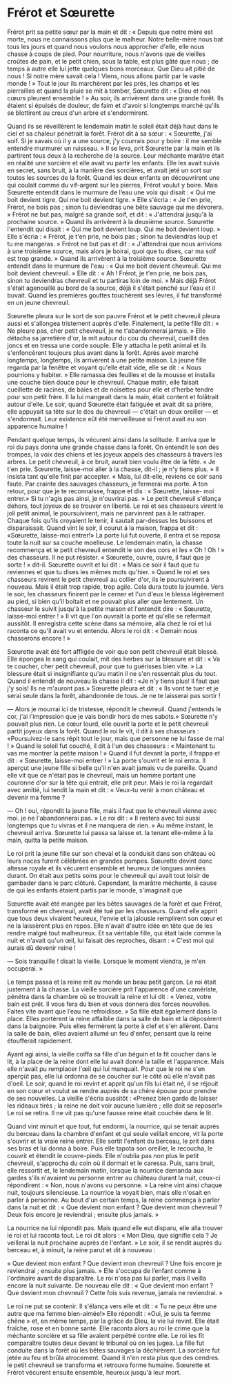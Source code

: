 # Frérot et Sœurette

Frérot prit sa petite sœur par la main et dit : « Depuis que notre mère est morte, nous ne connaissons plus que le malheur. Notre belle-mère nous bat tous les jours et quand nous voulons nous approcher d'elle, elle nous chasse à coups de pied. Pour nourriture, nous n'avons que de vieilles croûtes de pain, et le petit chien, sous la table, est plus gâté que nous ; de temps à autre elle lui jette quelques bons morceaux. Que Dieu ait pitié de nous ! Si notre mère savait cela ! Viens, nous allons partir par le vaste monde ! » Tout le jour ils marchèrent par les prés, les champs et les pierrailles et quand la pluie se mit à tomber, Sœurette dit : « Dieu et nos cœurs pleurent ensemble ! » Au soir, ils arrivèrent dans une grande forêt. Ils étaient si épuisés de douleur, de faim et d'avoir si longtemps marché qu'ils se blottirent au creux d'un arbre et s'endormirent.

Quand ils se réveillèrent le lendemain matin le soleil était déjà haut dans le ciel et sa chaleur pénétrait la forêt. Frérot dit à sa sœur : « Sœurette, j'ai soif. Si je savais où il y a une source, j'y courrais pour y boire : il me semble entendre murmurer un ruisseau. » II se leva, prit Sœurette par la main et ils partirent tous deux à la recherche de la source. Leur méchante marâtre était en réalité une sorcière et elle avait vu partir les enfants. Elle les avait suivis en secret, sans bruit, à la manière des sorcières, et avait jeté un sort sur toutes les sources de la forêt. Quand les deux enfants en découvrirent une qui coulait comme du vif-argent sur les pierres, Frérot voulut y boire. Mais Sœurette entendit dans le murmure de l’eau une voix qui disait : « Qui me boit devient tigre. Qui me boit devient tigre. » Elle s'écria : « Je t'en prie, Frérot, ne bois pas ; sinon tu deviendras une bête sauvage qui me dévorera. » Frérot ne but pas, malgré sa grande soif, et dit : « J'attendrai jusqu'à la prochaine source. » Quand ils arrivèrent à la deuxième source. Sœurette l'entendit qui disait : « Qui me boit devient loup. Qui me boit devient loup. » Elle s'écria : « Frérot, je t'en prie, ne bois pas ; sinon tu deviendras loup et tu me mangeras. » Frérot ne but pas et dit : « J'attendrai que nous arrivions à une troisième source, mais alors je boirai, quoi que tu dises, car ma soif est trop grande. » Quand ils arrivèrent à la troisième source. Sœurette entendit dans le murmure de l'eau : « Qui me boit devient chevreuil. Qui me boit devient chevreuil. » Elle dit : « Ah ! Frérot, je t'en prie, ne bois pas, sinon tu deviendras chevreuil et tu partiras loin de moi. » Mais déjà Frérot s'était agenouillé au bord de la source, déjà il s'était penché sur l’eau et il buvait. Quand les premières gouttes touchèrent ses lèvres, il fut transformé en un jeune chevreuil.

Sœurette pleura sur le sort de son pauvre Frérot et le petit chevreuil pleura aussi et s'allongea tristement auprès d'elle. Finalement, la petite fille dit : « Ne pleure pas, cher petit chevreuil, je ne t'abandonnerai jamais. » Elle détacha sa jarretière d'or, la mit autour du cou du chevreuil, cueillit des joncs et en tressa une corde souple. Elle y attacha le petit animal et ils s'enfoncèrent toujours plus avant dans la forêt. Après avoir marché longtemps, longtemps, ils arrivèrent à une petite maison. La jeune fille regarda par la fenêtre et voyant qu'elle était vide, elle se dit : « Nous pourrions y habiter. » Elle ramassa des feuilles et de la mousse et installa une couche bien douce pour le chevreuil. Chaque matin, elle faisait cueillette de racines, de baies et de noisettes pour elle et d'herbe tendre pour son petit frère. II la lui mangeait dans la main, était content et folâtrait autour d'elle. Le soir, quand Sœurette était fatiguée et avait dit sa prière, elle appuyait sa tête sur le dos du chevreuil — c'était un doux oreiller — et s'endormait. Leur existence eût été merveilleuse si Frérot avait eu son apparence humaine !

Pendant quelque temps, ils vécurent ainsi dans la solitude. Il arriva que le roi du pays donna une grande chasse dans la forêt. On entendit le son des trompes, la voix des chiens et les joyeux appels des chasseurs à travers les arbres. Le petit chevreuil, à ce bruit, aurait bien voulu être de la fête. « Je t'en prie. Sœurette, laisse-moi aller à la chasse, dit-il ; je n'y tiens plus. » II insista tant qu'elle finit par accepter. « Mais, lui dit-elle, reviens ce soir sans faute. Par crainte des sauvages chasseurs, je fermerai ma porte. A ton retour, pour que je te reconnaisse, frappe et dis : « Sœurette, laisse- moi entrer.» Si tu n'agis pas ainsi, je n'ouvrirai pas. » Le petit chevreuil s'élança dehors, tout joyeux de se trouver en liberté. Le roi et ses chasseurs virent le joli petit animal, le poursuivirent, mais ne parvinrent pas à le rattraper. Chaque fois qu'ils croyaient le tenir, il sautait par-dessus les buissons et disparaissait. Quand vint le soir, il courut à la maison, frappa et dit : «Sœurette, laisse-moi entrer!» La porte lui fut ouverte, il entra et se reposa toute la nuit sur sa couche moelleuse. Le lendemain matin, la chasse recommença et le petit chevreuil entendit le son des cors et les « Oh ! Oh ! » des chasseurs. Il ne put résister. « Sœurette, ouvre, ouvre, il faut que je sorte ! » dit-il. Sœurette ouvrit et lui dit : « Mais ce soir il faut que tu reviennes et que tu dises les mêmes mots qu'hier. » Quand le roi et ses chasseurs revirent le petit chevreuil au collier d'or, ils le poursuivirent à nouveau. Mais il était trop rapide, trop agile. Cela dura toute la journée. Vers le soir, les chasseurs finirent par le cerner et l'un d'eux le blessa légèrement au pied, si bien qu'il boitait et ne pouvait plus aller que lentement. Un chasseur le suivit jusqu'à la petite maison et l'entendit dire : « Sœurette, laisse-moi entrer ! » II vit que l'on ouvrait la porte et qu'elle se refermait aussitôt. Il enregistra cette scène dans sa mémoire, alla chez le roi et lui raconta ce qu'il avait vu et entendu. Alors le roi dit : « Demain nous chasserons encore ! »
 
Sœurette avait été fort affligée de voir que son petit chevreuil était blessé. Elle épongea le sang qui coulait, mit des herbes sur la blessure et dit : « Va te coucher, cher petit chevreuil, pour que tu guérisses bien vite. » La blessure était si insignifiante qu'au matin il ne s'en ressentait plus du tout. Quand il entendit de nouveau la chasse il dit : «Je n'y tiens plus! Il faut que j'y sois! Ils ne m'auront pas.» Sœurette pleura et dit : « Ils vont te tuer et je serai seule dans la forêt, abandonnée de tous. Je ne te laisserai pas sortir !

— Alors je mourrai ici de tristesse, répondit le chevreuil. Quand j'entends le cor, j'ai l'impression que je vais bondir hors de mes sabots.» Sœurette n'y pouvait plus rien. Le cœur lourd, elle ouvrit la porte et le petit chevreuil partit joyeux dans la forêt. Quand le roi le vit, il dit à ses chasseurs : «Poursuivez-le sans répit tout le jour, mais que personne ne lui fasse de mal ! » Quand le soleil fut couché, il dit à l'un des chasseurs : « Maintenant tu vas me montrer la petite maison ! » Quand il fut devant la porte, il frappa et dit : « Sœurette, laisse-moi entrer ! » La porte s'ouvrit et le roi entra. Il aperçut une jeune fille si belle qu'il n'en avait jamais vu de pareille. Quand elle vit que ce n'était pas le chevreuil, mais un homme portant une couronne d'or sur la tête qui entrait, elle prit peur. Mais le roi la regardait avec amitié, lui tendit la main et dit : « Veux-tu venir à mon château et devenir ma femme ?

— Oh ! oui, répondit la jeune fille, mais il faut que le chevreuil vienne avec moi. je ne l'abandonnerai pas. » Le roi dit : « II restera avec toi aussi longtemps que tu vivras et il ne manquera de rien. » Au même instant, le chevreuil arriva. Sœurette lui passa sa laisse et. la tenant elle-même à la main, quitta la petite maison.

Le roi prit la jeune fille sur son cheval et la conduisit dans son château où leurs noces furent célébrées en grandes pompes. Sœurette devint donc altesse royale et ils vécurent ensemble et heureux de longues années durant. On était aux petits soins pour le chevreuil qui avait tout loisir de gambader dans le parc clôturé. Cependant, la marâtre méchante, à cause de qui les enfants étaient partis par le monde, s'imaginait que

Sœurette avait été mangée par les bêtes sauvages de la forêt et que Frérot, transformé en chevreuil, avait été tué par les chasseurs. Quand elle apprit que tous deux vivaient heureux, l'envie et la jalousie remplirent son cœur et ne la laissèrent plus en repos. Elle n'avait d'autre idée en tête que de les rendre malgré tout malheureux. Et sa véritable fille, qui était laide comme la nuit et n'avait qu'un œil, lui faisait des reproches, disant : « C'est moi qui aurais dû devenir reine !

—​ Sois tranquille ! disait la vieille. Lorsque le moment viendra, je m'en occuperai. »

Le temps passa et la reine mit au monde un beau petit garçon. Le roi était justement à la chasse. La vieille sorcière prit l'apparence d'une camériste, pénétra dans la chambre où se trouvait la reine et lui dit : « Venez, votre bain est prêt. Il vous fera du bien et vous donnera des forces nouvelles. Faites vite avant que l’eau ne refroidisse. » Sa fille était également dans la place. Elles portèrent la reine affaiblie dans la salle de bain et la déposèrent dans la baignoire. Puis elles fermèrent la porte à clef et s'en allèrent. Dans la salle de bain, elles avaient allumé un feu d'enfer, pensant que la reine étoufferait rapidement.

Ayant agi ainsi, la vieille coiffa sa fille d'un béguin et la fit coucher dans le lit, à la place de la reine dont elle lui avait donné la taille et l'apparence. Mais elle n'avait pu remplacer l'œil qui lui manquait. Pour que le roi ne s'en aperçût pas, elle lui ordonna de se coucher sur le côté où elle n'avait pas d'oeil. Le soir, quand le roi revint et apprit qu'un fils lui était né, il se réjouit en son cœur et voulut se rendre auprès de sa chère épouse pour prendre de ses nouvelles. La vieille s'écria aussitôt : «Prenez bien garde de laisser les rideaux tirés ; la reine ne doit voir aucune lumière ; elle doit se reposer!» Le roi se retira. Il ne vit pas qu'une fausse reine était couchée dans le lit.

Quand vint minuit et que tout, fut endormi, la nourrice, qui se tenait auprès du berceau dans la chambre d'enfant et qui seule veillait encore, vit la porte s'ouvrir et la vraie reine entrer. Elle sortit l'enfant du berceau, le prit dans ses bras et lui donna à boire. Puis elle tapota son oreiller, le recoucha, le couvrit et étendit le couvre-pieds. Elle n'oublia pas non plus le petit chevreuil, s'approcha du coin où il dormait et le caressa. Puis, sans bruit, elle ressortit et, le lendemain matin, lorsque la nourrice demanda aux gardes s'ils n'avaient vu personne entrer au château durant la nuit, ceux-ci répondirent : « Non, nous n'avons vu personne. » La reine vint ainsi chaque nuit, toujours silencieuse. La nourrice la voyait bien, mais elle n'osait en parler à personne. Au bout d'un certain temps, la reine commença à parler dans la nuit et dit :
« Que devient mon enfant ? Que devient mon chevreuil ? Deux fois encore je reviendrai ; ensuite plus jamais. »
 
La nourrice ne lui répondit pas. Mais quand elle eut disparu, elle alla trouver le roi et lui raconta tout. Le roi dit alors : « Mon Dieu, que signifie cela ? Je veillerai la nuit prochaine auprès de l'enfant. » Le soir, il se rendit auprès du berceau et, à minuit, la reine parut et dit à nouveau :

« Que devient mon enfant ? Que devient mon chevreuil ? Une fois encore je reviendrai ; ensuite plus jamais. »
Elle s'occupa de l’enfant comme à l'ordinaire avant de disparaître. Le roi n'osa pas lui parler, mais il veilla encore la nuit suivante. De nouveau elle dit :
« Que devient mon enfant ? Que devient mon chevreuil ? Cette fois suis revenue, jamais ne reviendrai. »

Le roi ne put se contenir. Il s'élança vers elle et dit : « Tu ne peux être une autre que ma femme bien-aimée!» Elle répondit : «Oui, je suis ta femme chêne » et, en même temps, par la grâce de Dieu, la vie lui revint. Elle était fraîche, rose et en bonne santé. Elle raconta alors au roi le crime que la méchante sorcière et sa fille avaient perpétré contre elle. Le roi les fit comparaître toutes deux devant le tribunal où on les jugea. La fille fut conduite dans la forêt où les bêtes sauvages la déchirèrent. La sorcière fut jetée au feu et brûla atrocement. Quand il n'en resta plus que des cendres. le petit chevreuil se transforma et retrouva forme humaine. Sœurette et Frérot vécurent ensuite ensemble, heureux jusqu'à leur mort.
